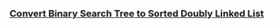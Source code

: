 ### [Convert Binary Search Tree to Sorted Doubly Linked List](https://leetcode.com/problems/convert-binary-search-tree-to-sorted-doubly-linked-list)

